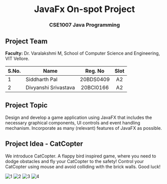 <h1 align="center"> JavaFx On-spot Project</h1>
<h3 align="center">CSE1007 Java Programming</h3>

## Project Team

**Faculty:** Dr. Varalakshmi M, School of Computer Science and Engineering, VIT Vellore.

|S.No. | Name                 | Reg. No   | Slot |
| -    | ----------------     |:---------:| :--: |
| 1    | Siddharth Pal        | 20BDS0409 |  A2  |
| 2    | Divyanshi Srivastava | 20BCI0166 |  A2  |

## Project Topic

Design and develop a game application using JavaFX that includes the necessary graphical components, UI controls and event handling mechanism. Incorporate as many (relevant) features of JavaFX as possible.

## Project Idea - CatCopter
We introduce CatCopter. A flappy bird inspired game, where you need to dodge obstacles and fly your CatCopter to the safety! Control your CatCopter using mouse and avoid colliding with the brick walls. Good luck!

![1](https://github.com/originalsidd/JavaFx-onSpot-Project/blob/main/CatCopter1.png?raw=true)
![2](https://github.com/originalsidd/JavaFx-onSpot-Project/blob/main/CatCopter3.png?raw=true)
![3](https://github.com/originalsidd/JavaFx-onSpot-Project/blob/main/CatCopter2.png?raw=true)
![4](https://github.com/originalsidd/JavaFx-onSpot-Project/blob/main/CatCopter4.png?raw=true)
